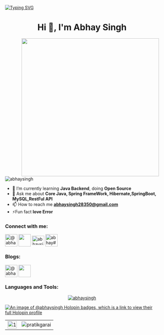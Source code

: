 [![Typing SVG](https://readme-typing-svg.herokuapp.com?multiline=true&width=500&lines=Java-Backend+Develop.++++++++++)](https://github.com/typing-svg)

<h1 align="center">Hi 👋, I'm Abhay Singh</h1>
<!-- <h3 align="center" color=red>A Java Backend Developer </h3> -->


<img align="right" width=450 margin="10px" src ="https://blogger.googleusercontent.com/img/b/R29vZ2xl/AVvXsEjoLnF-XP3ukT4kJm-qI54u3RqORHi5XimQKLgfi1mZyRFWVxvA1edm0Vl1g0S-gXZEzQB1pVFYzgbEcIB15wt1YNTeu-bkITTs10IMf8tWPylY_rbBquGZev7TLBjxG6xYCzxOwVT5EvqNMe0oNCXQwIxDrwvPFnePLLsGk5rgLn3ctZVj13IiZpnJ/s1200/5927911.gif" />

<p align="left">
    <img src="https://komarev.com/ghpvc/?username=abhaysingh&label=Profile%20views&color=0e75b6&style=flat"
        alt="abhaysingh" />
</p>



- 🌱 I’m currently learning **Java Backend**, doing **Open Source** 
- 💬 Ask me about **Core Java, Spring FrameWork, Hibernate,SpringBoot, MySQL,RestFul API**
- 📫 How to reach me **abhaysingh28350@gmail.com** 
- ⚡Fun fact **love Error**

<h3 align="left">Connect with me:</h3>
<p align="left">
    <a href="https://twitter.com/@abhay_766" target="blank"><img align="center"
            src="https://cdn-icons-png.flaticon.com/512/3256/3256013.png" alt="@abhay_766" height="40"
            width="40" /></a>
    <a href="https://inkedin.com/in/abhay-singh-82913b1b6/" target="blank"><img align="center"
            src="https://cdn-icons-png.flaticon.com/512/174/174857.png" height="40" width="40" /></a>
    <a href="mailto:abhaysingh28350@gmail.com" target="blank"><img align="center"
            src="https://mailmeteor.com/logos/assets/PNG/Gmail_Logo_512px.png" alt="abhaysingh28350" height="30"
            width="40" /></a>
    <a href="https://t.me/didk9675" target="blank"><img align="center"
            src="https://cdn-icons-png.flaticon.com/128/3536/3536661.png" alt="abhay#6919" height="40"
            width="40" /></a>

</p>

<h3 align="left">Blogs:</h3>
<p align="left">
     <a href="https://dev.to/abhaysingh" target="blank"><img align="center"
            src="https://dev-to-uploads.s3.amazonaws.com/uploads/logos/resized_logo_UQww2soKuUsjaOGNB38o.png" alt="@abhay_766" height="40"
            width="40" /></a>
    <a href="https://abhaysingh.hashnode.dev/" target="blank"><img align="center"
            src="https://cdn.hashnode.com/res/hashnode/image/upload/v1611902473383/CDyAuTy75.png?auto=compress" height="40" width="40" /></a>
</p>


<h3 align="left">Languages and Tools:</h3>
<p align="left">

    
</p>

<p align="center"  >
    <a href="https://github.com/ryo-ma/github-profile-trophy"><img
            src="https://github-profile-trophy.vercel.app/?username=abhaysingh&theme=matrix&margin-h=15&column=3&margin-w=10" alt="abhaysingh" /></a>
</p>

[![An image of @abhaysingh Holopin badges, which is a link to view their full Holopin profile](https://holopin.me/abhaysingh)](https://holopin.io/@abhaysingh)

<table>
  <tr>
    <td><img src="https://github-readme-stats.vercel.app/api?username=abhaysingh&theme=blue-green&show_icons=true&include_all_commits=true&count_private=true"  display=block width=100% height=auto alt="1"></td>
    <td><img align="center" src="https://github-readme-streak-stats.herokuapp.com/?user=abhaysingh&theme=blue-green" alt="pratikgarai" /></td>
   </tr>
</table>
